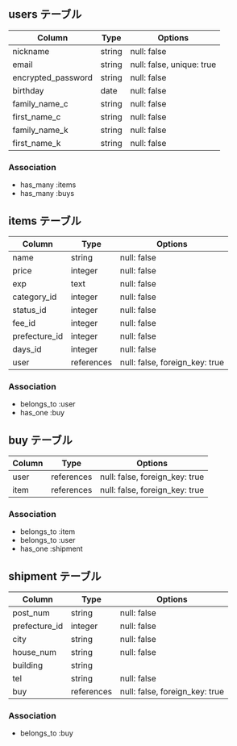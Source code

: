 ## users テーブル
| Column             | Type   | Options                        |
| ------------------ | ------ | -----------                    |
| nickname           | string | null: false                    |
| email              | string | null: false, unique: true      |
| encrypted_password | string | null: false                    |
| birthday           | date   | null: false                    |
| family_name_c      | string | null: false                    |
| first_name_c       | string | null: false                    |
| family_name_k      | string | null: false                    |
| first_name_k       | string | null: false                    |
### Association
- has_many :items
- has_many :buys

## items テーブル
| Column         | Type       | Options                        |
| -------------- | -----------| ------------------------------ |
| name           | string     | null: false                    |
| price          | integer    | null: false                    |   
| exp            | text       | null: false                    |
| category_id    | integer    | null: false                    |
| status_id      | integer    | null: false                    |
| fee_id         | integer    | null: false                    |
| prefecture_id  | integer    | null: false                    |
| days_id        | integer    | null: false                    |
| user           | references | null: false, foreign_key: true |
### Association
- belongs_to :user
- has_one :buy

## buy テーブル
| Column     | Type       | Options                        |
| ---------- | ---------- | ------------------------------ |
| user       | references | null: false, foreign_key: true |
| item       | references | null: false, foreign_key: true |
### Association
- belongs_to :item
- belongs_to :user
- has_one :shipment


## shipment テーブル
| Column        | Type       | Options                        |
| ------------- | ---------- | ------------------------------ |
| post_num      | string     | null: false                    |
| prefecture_id | integer    | null: false                    |
| city          | string     | null: false                    |
| house_num     | string     | null: false                    |
| building      | string     |                                |
| tel           | string     | null: false                    |
| buy           | references | null: false, foreign_key: true |
### Association
- belongs_to :buy